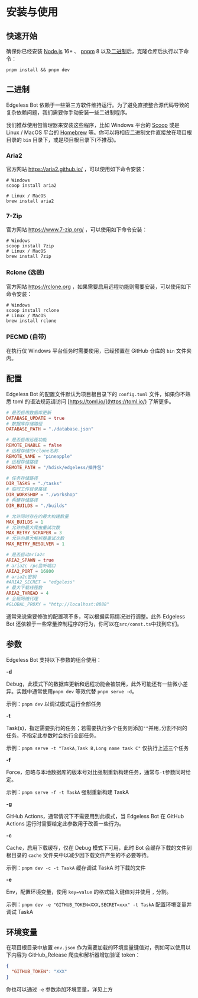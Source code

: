 # 安装与使用

## 快速开始

确保你已经安装 [Node.js](https://nodejs.org/) 16+ 、 [pnpm](https://pnpm.io/) 8 以及[二进制](#二进制)后，克隆仓库后执行以下命令：

```shell
pnpm install && pnpm dev
```

## 二进制

Edgeless Bot 依赖于一些第三方软件维持运行。为了避免直接整合源代码导致的复杂依赖问题，我们需要你手动安装一些二进制程序。

我们推荐使用包管理器来安装这些程序，比如 Windows 平台的 [Scoop](https://scoop.sh) 或是 Linux / MacOS 平台的 [Homebrew](https://brew.sh/)
等。你可以将相应二进制文件直接放在项目根目录的 `bin` 目录下，或是项目根目录下(不推荐)。

### Aria2

官方网站 https://aria2.github.io/ ，可以使用如下命令安装：

```shell
# Windows
scoop install aria2

# Linux / MacOS
brew install aria2
```

### 7-Zip

官方网站 https://www.7-zip.org/ ，可以使用如下命令安装：

```shell
# Windows
scoop install 7zip
# Linux / MacOS
brew install 7zip
```

### Rclone (选装)

官方网站 https://rclone.org ，如果需要启用远程功能则需要安装，可以使用如下命令安装：

```shell
# Windows
scoop install rclone
# Linux / MacOS
brew install rclone
```

### PECMD (自带)

在执行仅 Windows 平台任务时需要使用，已经预置在 GitHub 仓库的 `bin` 文件夹内。

## 配置

Edgeless Bot 的配置文件默认为项目根目录下的 `config.toml` 文件，如果你不熟悉 toml 的语法规范请访问 [https://toml.io/](https://toml.io/) 了解更多。

```toml
# 是否启用数据库更新
DATABASE_UPDATE = true
# 数据库存储路径
DATABASE_PATH = "./database.json"

# 是否启用远程功能
REMOTE_ENABLE = false
# 远程存储的rclone名称
REMOTE_NAME = "pineapple"
# 远程存储路径
REMOTE_PATH = "/hdisk/edgeless/插件包"

# 任务存储路径
DIR_TASKS = "./tasks"
# 临时工作目录路径
DIR_WORKSHOP = "./workshop"
# 构建存储路径
DIR_BUILDS = "./builds"

# 允许同时存在的最大构建数量
MAX_BUILDS = 1
# 允许的最大爬虫重试次数
MAX_RETRY_SCRAPER = 3
# 允许的最大解析器重试次数
MAX_RETRY_RESOLVER = 1

# 是否启动aria2c
ARIA2_SPAWN = true
# aria2c rpc监听端口
ARIA2_PORT = 16800
# aria2c密钥
#ARIA2_SECRET = "edgeless"
# 最大下载线程数
ARIA2_THREAD = 4
# 全局网络代理
#GLOBAL_PROXY = "http://localhost:8888"

```

通常来说需要修改的配置项不多，可以根据实际情况进行调整。此外 Edgeless Bot 还依赖于一些常量控制程序的行为，你可以在`src/const.ts`中找到它们。

## 参数

Edgeless Bot 支持以下参数的组合使用：

**-d**

Debug，此模式下的数据库更新和远程功能会被禁用，此外可能还有一些微小差异。实践中通常使用`pnpm dev` 等效代替 `pnpm serve -d`。

示例：`pnpm dev` 以调试模式运行全部任务

**-t**

Task(s)，指定需要执行的任务；若需要执行多个任务则添加`""`并用`,`分割不同的任务。不指定此参数时会执行全部任务。

示例：`pnpm serve -t "TaskA,Task B,Long name task C"` 仅执行上述三个任务

**-f**

Force，忽略与本地数据库的版本号对比强制重新构建任务，通常与`-t`参数同时给定。

示例：`pnpm serve -f -t TaskA` 强制重新构建 TaskA

**-g**

GitHub Actions，通常情况下不需要用到此模式，当 Edgeless Bot 在 GitHub Actions 运行时需要给定此参数用于改善一些行为。

**-c**

Cache，启用下载缓存，仅在 Debug 模式下可用，此时 Bot 会缓存下载的文件到根目录的 `cache` 文件夹中以减少因下载文件产生的不必要等待。

示例：`pnpm dev -c -t TaskA` 缓存调试 TaskA 时下载的文件

**-e**

Env，配置环境变量，使用 `key=value` 的格式输入键值对并使用 `,` 分割。

示例：`pnpm dev -e "GITHUB_TOKEN=XXX,SECRET=xxx" -t TaskA` 配置环境变量并调试 TaskA

## 环境变量

在项目根目录中放置 `env.json` 作为需要加载的环境变量键值对，例如可以使用以下内容为 GitHub_Release 爬虫和解析器增加验证 token：

```json
{
  "GITHUB_TOKEN": "XXX"
}
```

你也可以通过 `-e` 参数添加环境变量，详见上方
